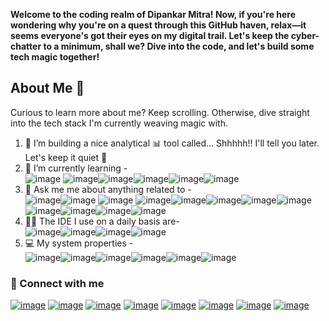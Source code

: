 **Welcome to the coding realm of Dipankar Mitra! Now, if you're here wondering why you're on a quest through this GitHub haven, relax—it seems everyone's got their eyes on my digital trail. Let's keep the cyber-chatter to a minimum, shall we? Dive into the code, and let's build some tech magic together!**

## About Me 🌟

Curious to learn more about me? Keep scrolling. Otherwise, dive straight into the tech stack I'm currently weaving magic with.

1. 🔭 I’m building a nice analytical 📊 tool called... Shhhhh!! I'll tell you later. Let's keep it quiet 🤫
2. 🌱 I’m currently learning -\
   ![image](https://img.shields.io/badge/fastapi-109989?style=for-the-badge&logo=FASTAPI&logoColor=white)
   ![image](https://img.shields.io/badge/Flask-000000?style=for-the-badge&logo=flask&logoColor=white)![image](https://img.shields.io/badge/React-20232A?style=for-the-badge&logo=react&logoColor=61DAFB)![image](https://img.shields.io/badge/TensorFlow-FF6F00?style=for-the-badge&logo=TensorFlow&logoColor=white)![image](https://img.shields.io/badge/Docker-2CA5E0?style=for-the-badge&logo=docker&logoColor=white)![image](https://img.shields.io/badge/kubernetes-326ce5.svg?&style=for-the-badge&logo=kubernetes&logoColor=white)
3. 💬 Ask me me about anything related to -\
   ![image](https://img.shields.io/badge/Python-FFD43B?style=for-the-badge&logo=python&logoColor=blue)![image](https://img.shields.io/badge/JavaScript-323330?style=for-the-badge&logo=javascript&logoColor=F7DF1E) ![image](https://img.shields.io/badge/PostgreSQL-316192?style=for-the-badge&logo=postgresql&logoColor=white) ![image](https://img.shields.io/badge/MySQL-005C84?style=for-the-badge&logo=mysql&logoColor=white)![image](https://img.shields.io/badge/Elastic_Search-005571?style=for-the-badge&logo=elasticsearch&logoColor=white)![image](https://img.shields.io/badge/DATADOG-632CA6?style=for-the-badge&logo=datadog&logoColor=white)![image](https://img.shields.io/badge/Apache_Kafka-231F20?style=for-the-badge&logo=apache-kafka&logoColor=white)![image](https://img.shields.io/badge/JWT-000000?style=for-the-badge&logo=JSON%20web%20tokens&logoColor=white)![image](https://img.shields.io/badge/gradle-02303A?style=for-the-badge&logo=gradle&logoColor=white)![image](https://img.shields.io/badge/GIT-E44C30?style=for-the-badge&logo=git&logoColor=white)![image](https://img.shields.io/badge/C%2B%2B-00599C?style=for-the-badge&logo=c%2B%2B&logoColor=white)![image](https://img.shields.io/badge/Bitbucket-0747a6?style=for-the-badge&logo=bitbucket&logoColor=white)
4. 👩‍💻 The IDE I use on a daily basis are-\
   ![image](https://img.shields.io/badge/VSCode-0078D4?style=for-the-badge&logo=visual%20studio%20code&logoColor=white)![image](https://img.shields.io/badge/PyCharm-000000.svg?&style=for-the-badge&logo=PyCharm&logoColor=white)![image](https://img.shields.io/badge/IntelliJ_IDEA-000000.svg?style=for-the-badge&logo=intellij-idea&logoColor=white)![image](https://img.shields.io/badge/Atom-66595C?style=for-the-badge&logo=Atom&logoColor=white)
5. 💻 My system properties -\
   ![image](https://img.shields.io/badge/Ubuntu-E95420?style=for-the-badge&logo=ubuntu&logoColor=white)![image](https://img.shields.io/badge/Google_chrome-4285F4?style=for-the-badge&logo=Google-chrome&logoColor=white)![image](https://img.shields.io/badge/Slack-4A154B?style=for-the-badge&logo=slack&logoColor=white)![image](https://img.shields.io/badge/Discord-5865F2?style=for-the-badge&logo=discord&logoColor=white)![image](https://img.shields.io/badge/Telegram-2CA5E0?style=for-the-badge&logo=telegram&logoColor=white)![image](https://img.shields.io/badge/Steam-000000?style=for-the-badge&logo=steam&logoColor=white)

### 🔗 Connect with me

[![image](https://img.shields.io/badge/LinkedIn-0077B5?style=for-the-badge&logo=linkedin&logoColor=white)](https://www.linkedin.com/in/dipankar-mitra-/)
[![image](https://img.shields.io/badge/-LeetCode-FFA116?style=for-the-badge&logo=LeetCode&logoColor=black)](https://leetcode.com/Hoolee_/)
[![image](https://img.shields.io/badge/Medium-12100E?style=for-the-badge&logo=medium&logoColor=white)](https://medium.com/@dipankar9612)
[![image](https://img.shields.io/badge/GitHub-100000?style=for-the-badge&logo=github&logoColor=white)](https://github.com/TMGA-WAY)
[![image](https://img.shields.io/badge/GeeksforGeeks-298D46?style=for-the-badge&logo=geeksforgeeks&logoColor=white)](https://auth.geeksforgeeks.org/user/dipankar_mitra)
[![image](https://img.shields.io/badge/Stack_Overflow-FE7A16?style=for-the-badge&logo=stack-overflow&logoColor=white)](https://stackoverflow.com/users/8839424/dipankar-mitra)
[![image](https://img.shields.io/badge/Instagram-E4405F?style=for-the-badge&logo=instagram&logoColor=white)](https://www.instagram.com/mitra_babu/)
[![image](https://img.shields.io/badge/Kaggle-20BEFF?style=for-the-badge&logo=Kaggle&logoColor=white)](https://www.kaggle.com/dipankarmitra96)
